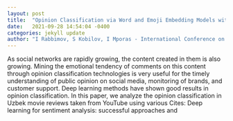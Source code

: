 ```yaml
---
layout: post
title:  "Opinion Classification via Word and Emoji Embedding Models with LSTM"
date:   2021-09-28 14:54:04 -0400
categories: jekyll update
author: "I Rabbimov, S Kobilov, I Mporas - International Conference on Speech and Computer, 2021"
---
```

As social networks are rapidly growing, the content created in them is also growing. Mining the emotional tendency of comments on this content through opinion classification technologies is very useful for the timely understanding of public opinion on social media, monitoring of brands, and customer support. Deep learning methods have shown good results in opinion classification. In this paper, we analyze the opinion classification in Uzbek movie reviews taken from YouTube using various Cites: Deep learning for sentiment analysis: successful approaches and
